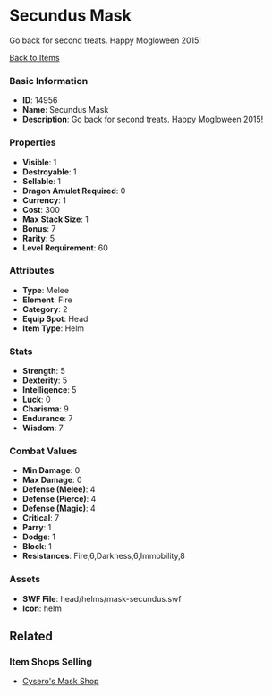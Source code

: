 # Secundus Mask

Go back for second treats. Happy Mogloween 2015!

[Back to Items](../items.md)

### Basic Information

- **ID**: 14956
- **Name**: Secundus Mask
- **Description**: Go back for second treats. Happy Mogloween 2015!

### Properties

- **Visible**: 1
- **Destroyable**: 1
- **Sellable**: 1
- **Dragon Amulet Required**: 0
- **Currency**: 1
- **Cost**: 300
- **Max Stack Size**: 1
- **Bonus**: 7
- **Rarity**: 5
- **Level Requirement**: 60

### Attributes

- **Type**: Melee
- **Element**: Fire
- **Category**: 2
- **Equip Spot**: Head
- **Item Type**: Helm

### Stats

- **Strength**: 5
- **Dexterity**: 5
- **Intelligence**: 5
- **Luck**: 0
- **Charisma**: 9
- **Endurance**: 7
- **Wisdom**: 7

### Combat Values

- **Min Damage**: 0
- **Max Damage**: 0
- **Defense (Melee)**: 4
- **Defense (Pierce)**: 4
- **Defense (Magic)**: 4
- **Critical**: 7
- **Parry**: 1
- **Dodge**: 1
- **Block**: 1
- **Resistances**: Fire,6,Darkness,6,Immobility,8

### Assets

- **SWF File**: head/helms/mask-secundus.swf
- **Icon**: helm

## Related

### Item Shops Selling

- [Cysero's Mask Shop](../item-shops/116-cysero-s-mask-shop.md)

